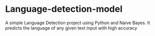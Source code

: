 # Language-detection-model
A simple Language Detection project using Python and Naive Bayes. It predicts the language of any given text input with high accuracy

